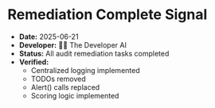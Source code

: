 # Remediation Complete Signal

- **Date:** 2025-06-21
- **Developer:** 👨‍💻 The Developer AI
- **Status:** All audit remediation tasks completed
- **Verified:**
  - Centralized logging implemented
  - TODOs removed
  - Alert() calls replaced
  - Scoring logic implemented